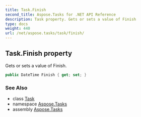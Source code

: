 ```yaml
---
title: Task.Finish
second_title: Aspose.Tasks for .NET API Reference
description: Task property. Gets or sets a value of Finish
type: docs
weight: 440
url: /net/aspose.tasks/task/finish/
---
```

## Task.Finish property

Gets or sets a value of Finish.

```csharp
public DateTime Finish { get; set; }
```

### See Also

* class [Task](../)
* namespace [Aspose.Tasks](../../task/)
* assembly [Aspose.Tasks](../../../)



